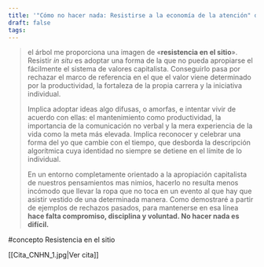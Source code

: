 ```yaml
---
title: '"Cómo no hacer nada: Resistirse a la economía de la atención" de Jenny Odell'
draft: false
tags:
---
```

> el árbol me proporciona una imagen de «**resistencia en el sitio**». Resistir *in situ* es adoptar una forma de la que no pueda apropiarse el fácilmente el sistema de valores capitalista. Conseguirlo pasa por rechazar el marco de referencia en el que el valor viene determinado por la productividad, la fortaleza de la propia carrera y la iniciativa individual.
> 
> Implica adoptar ideas algo difusas, o amorfas, e intentar vivir de acuerdo con ellas: el mantenimiento como productividad, la importancia de la comunicación no verbal y la mera experiencia de la vida como la meta más elevada. Implica reconocer y celebrar una forma del yo que cambie con el tiempo, que desborda la descripción algorítmica cuya identidad no siempre se detiene en el límite de lo individual.
> 
> En un entorno completamente orientado a la apropiación capitalista de nuestros pensamientos mas nimios, hacerlo no resulta menos incómodo que llevar la ropa que no toca en un evento al que hay que asistir vestido de una determinada manera. Como demostraré a partir de ejemplos de rechazos pasados, para mantenerse en esa línea **hace falta compromiso, disciplina y voluntad. No hacer nada es difícil.**

#concepto Resistencia en el sitio

[[Cita_CNHN_1.jpg|Ver cita]]